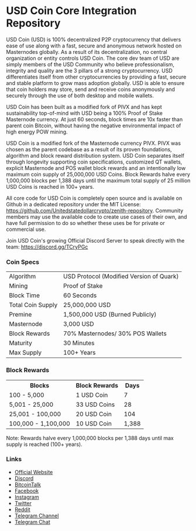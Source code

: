 USD Coin Core Integration Repository
=====================================

USD Coin (USD) is 100% decentralized P2P cryptocurrency that delivers ease of use along with a fast, secure and anonymous network hosted on Masternodes globally. As a result of its decentralization, no central organization or entity controls USD Coin. The core dev team of USD are simply members of the USD Community who believe professionalism, integrity and quality are the 3 pillars of a strong cryptocurrency. USD differentiates itself from other cryptocurrencies by providing a fast, secure and stable platform to grow mass adoption globally. USD is able to ensure that coin holders may store, send and receive coins anonymously and securely through the use of both desktop and mobile wallets.

USD Coin has been built as a modified fork of PIVX and has kept sustainability top-of-mind with USD being a 100% Proof of Stake Masternode currency. At just 60 seconds, block times are 10x faster than parent coin Bitcoin, without having the negative environmental impact of high energy POW mining.

USD Coin is a modified fork of the Masternode currency PIVX. PIVX was chosen as the parent codebase as a result of its proven foundations, algorithm and block reward distribution system. USD Coin separates itself through longevity supporting coin specifications, customized QT wallets, explicit Masternode and POS wallet block rewards and an intentionally low maximum coin supply of 25,000,000 USD Coins. Block Rewards halve every 1,000,000 blocks per 1,388 days until the maximum total supply of 25 million USD Coins is reached in 100+ years.

All core code for USD Coin is completely open source and is available on Github in a dedicated repository under the MIT License: https://github.com/Unitedstatedollarcrypto/zenith-repository. Community members may use the available code to create use cases of their own, and have full permission to do so whether these uses be for private or commercial use.

Join USD Coin's growing Official Discord Server to speak directly with the team: https://discord.gg/TCryPGc

### Coin Specs
<table>
<tr><td>Algorithm</td><td>USD Protocol (Modified Version of Quark)</td></tr>
<tr><td>Mining</td><td>Proof of Stake</td></tr>
<tr><td>Block Time</td><td>60 Seconds</td></tr>
<tr><td>Total Coin Supply</td><td>25,000,000 USD</td></tr>
<tr><td>Premine</td><td>1,500,000 USD (Burned Publicly)</td></tr>
<tr><td>Masternode</td><td>3,000 USD</td></tr>
<tr><td>Block Rewards</td><td>70% Masternodes/ 30% POS Wallets</td></tr>
<tr><td>Maturity</td><td>30 Minutes</td></tr>
<tr><td>Max Supply</td><td>100+ Years</td></tr>
</table>

### Block Rewards

<table>
<th>Blocks</th><th>Block Rewards</th><th>Days</th>
<tr><td>100 - 5,000</td><td>1 USD Coin</td><td>7</td></tr>
<tr><td>5,001 - 25,000</td><td>33 USD Coins</td><td>28</td></tr>
<tr><td>25,001 - 100,000</td><td>20 USD Coin</td><td>104</td></tr>
<tr><td>100,000 - 1,100,000</td><td>10 USD Coin</td><td>1,388</td></tr>
</table>

Note: Rewards halve every 1,000,000 blocks per 1,388 days until max supply is reached (100+ years).

### Links
- [Official Website](https://www.apr-coin.com) 
- [Discord](https://discord.gg/TCryPGc)
- [BitcoinTalk](https://bitcointalk.org/index.php?topic=2976500.0)
- [Facebook](https://facebook.com/unitedstatedollarcryptoofficial)
- [Instagram](https://instagram.com/unitedstatedollarcrypto)
- [Twitter](https://twitter.com/unitedstatedollarcryptoofficial)
- [Reddit](https://www.reddit.com/r/Unitedstatedollarcrypto/)
- [Telegram Channel](https://t.me/unitedstatedollarcrypto)
- [Telegram Chat](https://t.me/unitedstatedollarcryptochat)
